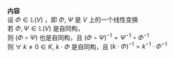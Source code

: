 **内容**  
设 $\Phi\in\mathbb L(V)$ ，即 $\Phi,\ \Psi$ 是 $V$ 上的一个线性变换  
若 $\Phi,\Psi\in\mathbb{L}(V)$ 是自同构，  
则 $(\Phi\circ\Psi)$ 也是自同构，且 $(\Phi\circ\Psi)^{-1}=\Psi^{-1}\circ\Phi^{-1}$  
则 $\forall\ k\neq0\in K,\ k\cdot\Phi$ 是自同构，且 $(k\cdot\Phi)^{-1}=k^{-1}\cdot\Phi^{-1}$  
